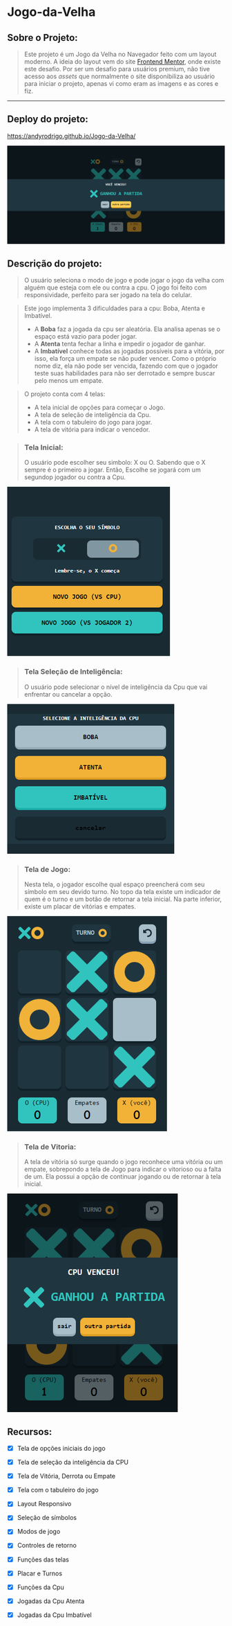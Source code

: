 # Jogo-da-Velha

## Sobre o Projeto:

> Este projeto é um Jogo da Velha no Navegador feito com um layout moderno. A ideia do layout vem do site
[Frontend Mentor](https://www.frontendmentor.io/challenges/tic-tac-toe-game-Re7ZF_E2v), onde existe este desafio.
Por ser um desafio para usuários premium, não tive acesso aos *assets* que normalmente o site disponibiliza ao usuário para iniciar o projeto,
apenas vi como eram as imagens e as cores e fiz.

<hr>

## Deploy do projeto:

<https://andyrodrigo.github.io/Jogo-da-Velha/>

<img src="/imagens/JogoDaVelha.jpg"/>

## Descrição do projeto:

> O usuário seleciona o modo de jogo e pode jogar o jogo da velha com alguém que esteja com ele ou contra a cpu.
> O jogo foi feito com responsividade, perfeito para ser jogado na tela do celular.

> Este jogo implementa 3 dificuldades para a cpu: Boba, Atenta e Imbatível.
> - A **Boba** faz a jogada da cpu ser aleatória. Ela analisa apenas se o espaço está vazio para poder jogar.
> - A **Atenta** tenta fechar a linha e impedir o jogador de ganhar.
> - A **Imbatível** conhece todas as jogadas possíveis para a vitória, por isso, ela força um empate se não puder vencer. Como o próprio nome diz, ela não pode ser vencida, fazendo com que o jogador teste suas habilidades para não ser derrotado e sempre buscar pelo menos um empate.

> O projeto conta com 4 telas:
> - A tela inicial de opções para começar o Jogo.
> - A tela de seleção de inteligência da Cpu.
> - A tela com o tabuleiro do jogo para jogar.
> - A tela de vitória para indicar o vencedor.

> ### Tela Inicial:
> O usuário pode escolher seu simbolo: X ou O. Sabendo que o X sempre é o primeiro a jogar.
> Então, Escolhe se jogará com um segundop jogador ou contra a Cpu.

<img src="/imagens/TelaInicial.png"/>

> ### Tela Seleção de Inteligência:
> O usuário pode selecionar o nível de inteligência da Cpu que vai enfrentar ou cancelar a opção.

<img src="/imagens/TelaCpu.png"/>

> ### Tela de Jogo:
> Nesta tela, o jogador escolhe qual espaço preencherá com seu símbolo em seu devido turno.
> No topo da tela existe um indicador de quem é o turno e um botão de retornar a tela inicial.
> Na parte inferior, existe um placar de vitórias e empates.

<img src="/imagens/TelaJogo.png"/>

> ### Tela de Vitoria:
> A tela de vitória só surge quando o jogo reconhece uma vitória ou um empate, sobrepondo a tela de Jogo para indicar o vitorioso ou a falta de um.
> Ela possui a opção de continuar jogando ou de retornar à tela inicial.

<img src="/imagens/TelaVitoria.png"/>

## Recursos:

* [X] Tela de opções iniciais do jogo
* [X] Tela de seleção da inteligência da CPU
* [X] Tela de Vitória, Derrota ou Empate
* [X] Tela com o tabuleiro do jogo
* [X] Layout Responsivo
* [X] Seleção de símbolos
* [X] Modos de jogo
* [X] Controles de retorno
* [X] Funções das telas
* [X] Placar e Turnos
* [X] Funções da Cpu
* [X] Jogadas da Cpu Atenta
* [X] Jogadas da Cpu Imbatível



